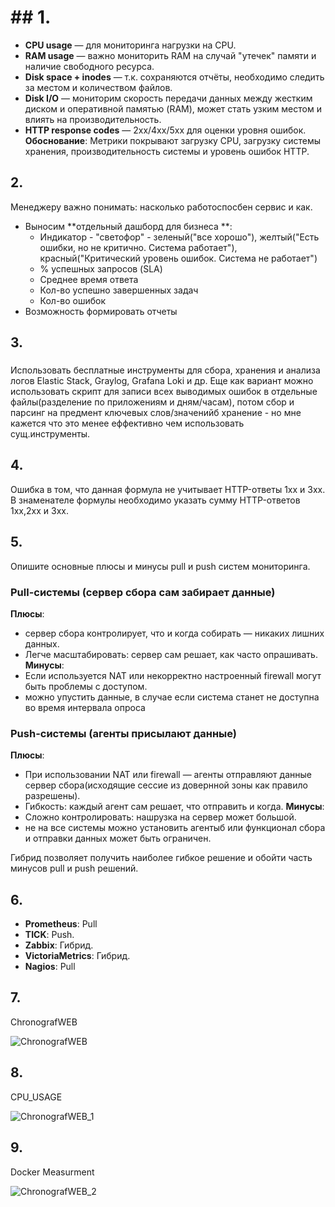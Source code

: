 # ## 1. 
- **CPU usage** — для мониторинга нагрузки на CPU.
- **RAM usage** — важно мониторить RAM на случай "утечек" памяти и наличие свободного ресурса.
- **Disk space + inodes** — т.к. сохраняются отчёты, необходимо следить за местом и количеством файлов.
- **Disk I/O** — мониторим скорость передачи данных между жестким диском и оперативной памятью (RAM), может стать узким местом и влиять на производительность.
- **HTTP response codes** — 2xx/4xx/5xx для оценки уровня ошибок.
**Обоснование**: Метрики покрывают загрузку CPU, загрузку системы хранения, производительность системы и уровень ошибок HTTP.

## 2.
Менеджеру важно понимать: насколько работоспосбен сервис и как.

- Выносим **отдельный дашборд для бизнеса **:
  - Индикатор - "светофор" - зеленый("все хорошо"), желтый("Есть ошибки, но не критично. Система работает"), красный("Критический уровень ошибок. Система не работает") 
  - % успешных запросов (SLA)
  - Среднее время ответа
  - Кол-во успешно завершенных задач 
  - Кол-во ошибок
- Возможность формировать отчеты

## 3.
### 

Использовать бесплатные инструменты для сбора, хранения и анализа логов Elastic Stack, Graylog, Grafana Loki и др.
Еще как вариант можно использовать скрипт для записи всех выводимых ошибок в отдельные файлы(разделение по приложениям и дням/часам), потом сбор и парсинг на предмент ключевых слов/значенийб хранение - но мне кажется что это менее еффективно чем использовать сущ.инструменты.   

## 4.
Ошибка в том, что данная формула не учитывает HTTP-ответы 1хх и 3хх. В знаменателе формулы необходимо указать сумму HTTP-ответов 1хх,2хх и 3хх.


## 5.

Опишите основные плюсы и минусы pull и push систем мониторинга.
### Pull-системы (сервер сбора сам забирает данные)
**Плюсы**:
- сервер сбора контролирует, что и когда собирать — никаких лишних данных.
- Легче масштабировать: сервер сам решает, как часто опрашивать.
**Минусы**:
- Если используется NAT или некорректно настроенный firewall могут быть проблемы с доступом.
- можно упустить данные, в случае если система станет не доступна во время интервала опроса

### Push-системы (агенты присылают данные)
**Плюсы**:
- При использовании NAT или firewall — агенты отправляют данные сервер сбора(исходящие сессие из довернной зоны как правило разрешены).
- Гибкость: каждый агент сам решает, что отправить и когда.
**Минусы**:
- Сложно контролировать:  нашрузка на сервер может большой.
- не на все системы можно установить агентыб или функционал сбора и отправки данных может быть ограничен.

Гибрид позволяет получить наиболее гибкое решение и обойти часть минусов pull и push решений.

## 6.
- **Prometheus**: Pull
- **TICK**: Push.
- **Zabbix**: Гибрид.
- **VictoriaMetrics**: Гибрид.
- **Nagios**: Pull

## 7.
ChronografWEB

![ChronografWEB]()

## 8.
CPU_USAGE

![ChronografWEB_1]()

## 9.
Docker Measurment

![ChronografWEB_2]()
